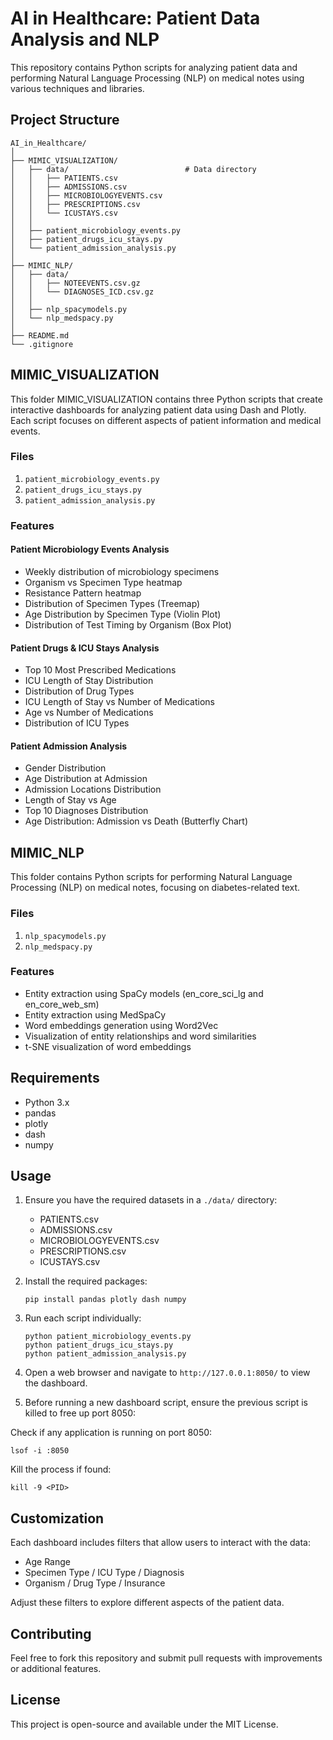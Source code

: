 # AI in Healthcare: Patient Data Analysis and NLP
This repository contains Python scripts for analyzing patient data and performing Natural Language Processing (NLP) on medical notes using various techniques and libraries.

## Project Structure
```
AI_in_Healthcare/
│
├── MIMIC_VISUALIZATION/
│   ├── data/                          # Data directory
│   │   ├── PATIENTS.csv
│   │   ├── ADMISSIONS.csv
│   │   ├── MICROBIOLOGYEVENTS.csv
│   │   ├── PRESCRIPTIONS.csv
│   │   └── ICUSTAYS.csv
│   │                 
│   ├── patient_microbiology_events.py
│   ├── patient_drugs_icu_stays.py
│   └── patient_admission_analysis.py
│
├── MIMIC_NLP/
│   ├── data/
│   │   ├── NOTEEVENTS.csv.gz
│   │   └── DIAGNOSES_ICD.csv.gz
│   │
│   ├── nlp_spacymodels.py
│   └── nlp_medspacy.py
│
├── README.md
└── .gitignore
```

## MIMIC_VISUALIZATION

This folder MIMIC_VISUALIZATION contains three Python scripts that create interactive dashboards for analyzing patient data using Dash and Plotly. Each script focuses on different aspects of patient information and medical events.

### Files

1. `patient_microbiology_events.py`
2. `patient_drugs_icu_stays.py`
3. `patient_admission_analysis.py`

### Features

#### Patient Microbiology Events Analysis

- Weekly distribution of microbiology specimens
- Organism vs Specimen Type heatmap
- Resistance Pattern heatmap
- Distribution of Specimen Types (Treemap)
- Age Distribution by Specimen Type (Violin Plot)
- Distribution of Test Timing by Organism (Box Plot)

#### Patient Drugs & ICU Stays Analysis

- Top 10 Most Prescribed Medications
- ICU Length of Stay Distribution
- Distribution of Drug Types
- ICU Length of Stay vs Number of Medications
- Age vs Number of Medications
- Distribution of ICU Types

#### Patient Admission Analysis

- Gender Distribution
- Age Distribution at Admission
- Admission Locations Distribution
- Length of Stay vs Age
- Top 10 Diagnoses Distribution
- Age Distribution: Admission vs Death (Butterfly Chart)

## MIMIC_NLP
This folder contains Python scripts for performing Natural Language Processing (NLP) on medical notes, focusing on diabetes-related text.

### Files
1. `nlp_spacymodels.py`
2. `nlp_medspacy.py`

### Features
- Entity extraction using SpaCy models (en_core_sci_lg and en_core_web_sm)
- Entity extraction using MedSpaCy
- Word embeddings generation using Word2Vec
- Visualization of entity relationships and word similarities
- t-SNE visualization of word embeddings

## Requirements

- Python 3.x
- pandas
- plotly
- dash
- numpy

## Usage

1. Ensure you have the required datasets in a `./data/` directory:
   - PATIENTS.csv
   - ADMISSIONS.csv
   - MICROBIOLOGYEVENTS.csv
   - PRESCRIPTIONS.csv
   - ICUSTAYS.csv

2. Install the required packages:
   ```
   pip install pandas plotly dash numpy
   ```

3. Run each script individually:
   ```
   python patient_microbiology_events.py
   python patient_drugs_icu_stays.py
   python patient_admission_analysis.py
   ```

4. Open a web browser and navigate to `http://127.0.0.1:8050/` to view the dashboard.


5. Before running a new dashboard script, ensure the previous script is killed to free up port 8050:

Check if any application is running on port 8050:
```
lsof -i :8050
```

Kill the process if found:
```
kill -9 <PID>
```

## Customization

Each dashboard includes filters that allow users to interact with the data:

- Age Range
- Specimen Type / ICU Type / Diagnosis
- Organism / Drug Type / Insurance

Adjust these filters to explore different aspects of the patient data.





## Contributing

Feel free to fork this repository and submit pull requests with improvements or additional features.

## License

This project is open-source and available under the MIT License.
